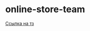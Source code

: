 # online-store-team
[Ссылка на тз](https://github.com/rolling-scopes-school/tasks/tree/master/tasks/online-store-team)